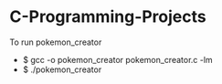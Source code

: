 # C-Programming-Projects
To run pokemon_creator
<ul>
  <li>$ gcc -o pokemon_creator pokemon_creator.c -lm </li>
  <li>$ ./pokemon_creator</li>
